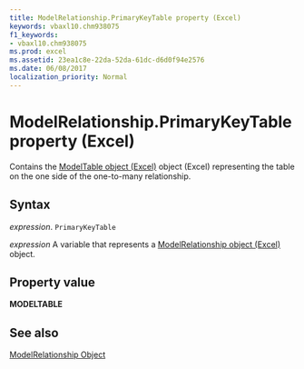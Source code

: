 ```yaml
---
title: ModelRelationship.PrimaryKeyTable property (Excel)
keywords: vbaxl10.chm938075
f1_keywords:
- vbaxl10.chm938075
ms.prod: excel
ms.assetid: 23ea1c8e-22da-52da-61dc-d6d0f94e2576
ms.date: 06/08/2017
localization_priority: Normal
---
```



# ModelRelationship.PrimaryKeyTable property (Excel)

Contains the [ModelTable object (Excel)](Excel.modeltable.md) object (Excel) representing the table on the one side of the one-to-many relationship.


## Syntax

_expression_. `PrimaryKeyTable`

_expression_ A variable that represents a [ModelRelationship object (Excel)](Excel.modelrelationship.md) object.


## Property value

 **MODELTABLE**


## See also



[ModelRelationship Object](Excel.modelrelationship.md)

